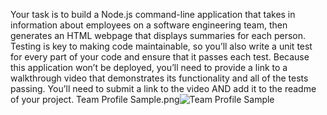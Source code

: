 Your task is to build a Node.js command-line application that takes in information about employees on a software engineering team, then generates an HTML webpage that displays summaries for each person. Testing is key to making code maintainable, so you’ll also write a unit test for every part of your code and ensure that it passes each test.
Because this application won’t be deployed, you’ll need to provide a link to a walkthrough video that demonstrates its functionality and all of the tests passing. You’ll need to submit a link to the video AND add it to the readme of your project.
Team Profile Sample.png![Team Profile Sample](https://user-images.githubusercontent.com/80935701/123011587-5203ef00-d386-11eb-9c7e-28f5d88b38a9.png)

